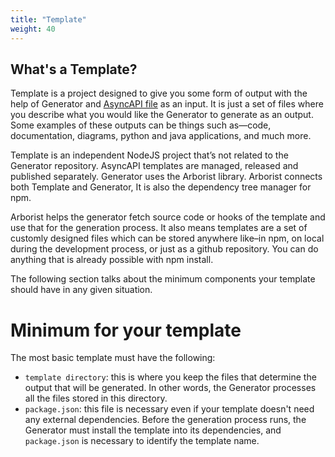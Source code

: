 ```yaml
---
title: "Template"
weight: 40
---
```


## What's a Template?

Template is a project designed to give you some form of output with the help of Generator and [AsyncAPI file](asyncapi-file.md) as an input. It is just a set of files where you describe what you would like the Generator to generate as an output. Some examples of these outputs can be things such as—code, documentation, diagrams, python and java applications, and much more. 

Template is an independent NodeJS project that’s not related to the Generator repository. AsyncAPI templates are managed, released and published separately. Generator uses the Arborist library. Arborist connects both Template and Generator, It is also the dependency tree manager for npm. 

Arborist helps the generator fetch source code or hooks of the template and use that for the generation process. It also means templates are a set of customly designed files which can be stored anywhere like–in npm, on local during the development process, or just as a github repository. You can do anything that is already possible with npm install.

The following section talks about the minimum components your template should have in any given situation.

# Minimum for your template

The most basic template must have the following:

- `template directory`: this is where you keep the files that determine the output that will be generated. In other words, the Generator processes all the files stored in this directory.
- `package.json`: this file is necessary even if your template doesn't need any external dependencies. Before the generation process runs, the Generator must install the template into its dependencies, and `package.json` is necessary to identify the template name.




